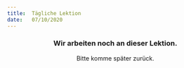 ```yaml
---
title:  Tägliche Lektion
date:   07/10/2020
---
```


### <center>Wir arbeiten noch an dieser Lektion.</center>
<center>Bitte komme später zurück.</center>